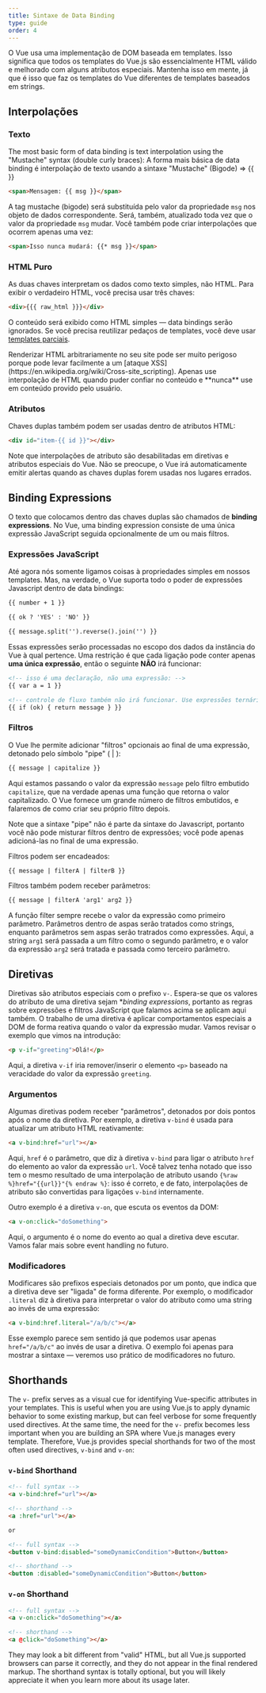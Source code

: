 ```yaml
---
title: Sintaxe de Data Binding
type: guide
order: 4
---
```


O Vue usa uma implementação de DOM baseada em templates. Isso significa que todos os templates do Vue.js são essencialmente HTML válido e melhorado com alguns atributos especiais. Mantenha isso em mente, já que é isso que faz os templates do Vue diferentes de templates baseados em strings.

## Interpolações

### Texto

The most basic form of data binding is text interpolation using the "Mustache" syntax (double curly braces):
A forma mais básica de data binding é interpolação de texto usando a sintaxe "Mustache" (Bigode) => {{ }}

``` html
<span>Mensagem: {{ msg }}</span>
```

A tag mustache (bigode) será substituída pelo valor da propriedade `msg` nos objeto de dados correspondente. Será, também, atualizado toda vez que o valor da propriedade `msg` mudar.
Você também pode criar interpolações que ocorrem apenas uma vez:

``` html
<span>Isso nunca mudará: {{* msg }}</span>
```

### HTML Puro

As duas chaves interpretam os dados como texto simples, não HTML. Para exibir o verdadeiro HTML, você precisa usar três chaves:

``` html
<div>{{{ raw_html }}}</div>
```

O conteúdo será exibido como HTML simples — data bindings serão ignorados. Se você precisa reutilizar pedaços de templates, você deve usar [templates parciais](/api/#partial).

<p class="tip">Renderizar HTML arbitrariamente no seu site pode ser muito perigoso porque pode levar facilmente a um [ataque XSS](https://en.wikipedia.org/wiki/Cross-site_scripting). Apenas use interpolação de HTML quando puder confiar no conteúdo e **nunca** use em conteúdo provido pelo usuário.</p>

### Atributos

Chaves duplas também podem ser usadas dentro de atributos HTML:

``` html
<div id="item-{{ id }}"></div>
```

Note que interpolações de atributo são desabilitadas em diretivas e atributos especiais do Vue. Não se preocupe, o Vue irá automaticamente emitir alertas quando as chaves duplas forem usadas nos lugares errados.

## Binding Expressions

O texto que colocamos dentro das chaves duplas são chamados de **binding expressions**. No Vue, uma binding expression consiste de uma única expressão JavaScript seguida opcionalmente de um ou mais filtros.

### Expressões JavaScript

Até agora nós somente ligamos coisas à propriedades simples em nossos templates. Mas, na verdade, o Vue suporta todo o poder de expressões Javascript dentro de data bindings:

``` html
{{ number + 1 }}

{{ ok ? 'YES' : 'NO' }}

{{ message.split('').reverse().join('') }}
```

Essas expressões serão processadas no escopo dos dados da instância do Vue à qual pertence. Uma restrição é que cada ligação pode conter apenas **uma única expressão**, então o seguinte **NÃO** irá funcionar: 

``` html
<!-- isso é uma declaração, não uma expressão: -->
{{ var a = 1 }}

<!-- controle de fluxo também não irá funcionar. Use expressões ternárias -->
{{ if (ok) { return message } }}
```

### Filtros

O Vue lhe permite adicionar "filtros" opcionais ao final de uma expressão, detonado pelo símbolo "pipe" ( | ):

``` html
{{ message | capitalize }}
```

Aqui estamos passando o valor da expressão `message` pelo filtro embutido `capitalize`, que na verdade apenas uma função que retorna o valor capitalizado. O Vue fornece um grande número de filtros embutidos, e falaremos de como criar seu próprio filtro depois.


Note que a sintaxe "pipe" não é parte da sintaxe do Javascript, portanto você não pode misturar filtros dentro de expressões; você pode apenas adicioná-las no final de uma expressão.

Filtros podem ser encadeados:

``` html
{{ message | filterA | filterB }}
```

Filtros também podem receber parâmetros:

``` html
{{ message | filterA 'arg1' arg2 }}
```

A função filter sempre recebe o valor da expressão como primeiro parâmetro. Parâmetros dentro de aspas serão tratados como strings, enquanto parâmetros sem aspas serão tratrados como expressões. Aqui, a string `arg1` será passada a um filtro como o segundo parâmetro, e o valor da expressão `arg2` será tratada e passada como terceiro parâmetro.

## Diretivas

Diretivas são atributos especiais com o prefixo `v-`. Espera-se que os valores do atributo de uma diretiva sejam **binding expressions*, portanto as regras sobre expressões e filtros JavaScript que falamos acima se aplicam aqui também. O trabalho de uma diretiva é aplicar comportamentos especiais a DOM de forma reativa quando o valor da expressão mudar. Vamos revisar o exemplo que vimos na introdução:

``` html
<p v-if="greeting">Olá!</p>
```

Aqui, a diretiva `v-if` iria remover/inserir o elemento `<p>` baseado na veracidade do valor da expressão `greeting`. 

### Argumentos

Algumas diretivas podem receber "parâmetros", detonados por dois pontos após o nome da diretiva. Por exemplo, a diretiva `v-bind` é usada para atualizar um atributo HTML reativamente:

``` html
<a v-bind:href="url"></a>
```

Aqui, `href` é o parâmetro, que diz à diretiva `v-bind` para ligar o atributo `href` do elemento ao valor da expressão `url`. Você talvez tenha notado que isso tem o mesmo resultado de uma interpolação de atributo usando `{%raw %}href="{{url}}"{% endraw %}`: isso é correto, e de fato, interpolações de atributo são convertidas para ligações `v-bind` internamente.

Outro exemplo é a diretiva `v-on`, que escuta os eventos da DOM:

``` html
<a v-on:click="doSomething">
```

Aqui, o argumento é o nome do evento ao qual a diretiva deve escutar. Vamos falar mais sobre event handling no futuro.

### Modificadores

Modificares são prefixos especiais detonados por um ponto, que indica que a diretiva deve ser "ligada" de forma diferente. Por exemplo, o modificador `.literal` diz à diretiva para interpretar o valor do atributo como uma string ao invés de uma expressão:

``` html
<a v-bind:href.literal="/a/b/c"></a>
```

Esse exemplo parece sem sentido já que podemos usar apenas `href="/a/b/c"` ao invés de usar a diretiva. O exemplo foi apenas para mostrar a sintaxe — veremos uso prático de modificadores no futuro.

## Shorthands

The `v-` prefix serves as a visual cue for identifying Vue-specific attributes in your templates. This is useful when you are using Vue.js to apply dynamic behavior to some existing markup, but can feel verbose for some frequently used directives. At the same time, the need for the `v-` prefix becomes less important when you are building an SPA where Vue.js manages every template. Therefore, Vue.js provides special shorthands for two of the most often used directives, `v-bind` and `v-on`:

### `v-bind` Shorthand

``` html
<!-- full syntax -->
<a v-bind:href="url"></a>

<!-- shorthand -->
<a :href="url"></a>

or

<!-- full syntax -->
<button v-bind:disabled="someDynamicCondition">Button</button>

<!-- shorthand -->
<button :disabled="someDynamicCondition">Button</button>
```


### `v-on` Shorthand

``` html
<!-- full syntax -->
<a v-on:click="doSomething"></a>

<!-- shorthand -->
<a @click="doSomething"></a>
```

They may look a bit different from "valid" HTML, but all Vue.js supported browsers can parse it correctly, and they do not appear in the final rendered markup. The shorthand syntax is totally optional, but you will likely appreciate it when you learn more about its usage later.
